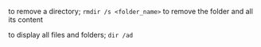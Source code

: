 to remove a directory;
`rmdir /s <folder_name>` to remove the folder and all its content

to display all files and folders;
`dir /ad`